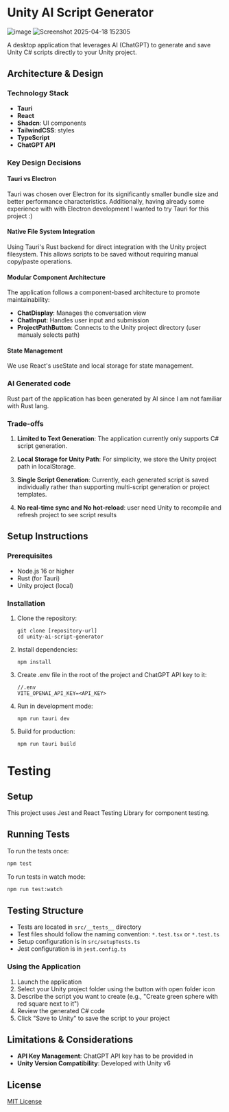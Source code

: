 # Unity AI Script Generator

![image](https://github.com/user-attachments/assets/d6b54e2c-5659-4fd8-9824-8399dd082826)
![Screenshot 2025-04-18 152305](https://github.com/user-attachments/assets/abc2fdfb-f388-4c59-9229-b5f0452fbb74)

A desktop application that leverages AI (ChatGPT) to generate and save Unity C# scripts directly to
 your Unity project.

## Architecture & Design

### Technology Stack

- **Tauri**
- **React**
- **Shadcn**: UI components
- **TailwindCSS**: styles
- **TypeScript**
- **ChatGPT API**

### Key Design Decisions

#### Tauri vs Electron
Tauri was chosen over Electron for its significantly smaller bundle size and better performance characteristics. Additionally, having already some experience with with Electron development I wanted to try Tauri for this project :)

#### Native File System Integration
Using Tauri's Rust backend for direct integration with the Unity project filesystem. This allows scripts to be saved without requiring manual copy/paste operations.

#### Modular Component Architecture
The application follows a component-based architecture to promote maintainability:
- **ChatDisplay**: Manages the conversation view
- **ChatInput**: Handles user input and submission
- **ProjectPathButton**: Connects to the Unity project directory (user manualy selects path)

#### State Management
We use React's useState and local storage for state management.

### AI Generated code
Rust part of the application has been generated by AI since I am not familiar with Rust lang.

### Trade-offs

1. **Limited to Text Generation**: The application currently only supports C# script generation.

2. **Local Storage for Unity Path**: For simplicity, we store the Unity project path in localStorage.

3. **Single Script Generation**: Currently, each generated script is saved individually rather than supporting multi-script generation or project templates.

4. **No real-time sync and No hot-reload**: user need Unity to recompile and refresh project to see script results


## Setup Instructions

### Prerequisites
- Node.js 16 or higher
- Rust (for Tauri)
- Unity project (local)

### Installation

1. Clone the repository:
   ```
   git clone [repository-url]
   cd unity-ai-script-generator
   ```

2. Install dependencies:
   ```
   npm install
   ```

3. Create .env file in the root of the project and ChatGPT API key to it:
   ```
   //.env
   VITE_OPENAI_API_KEY=<API_KEY>
   ```   

4. Run in development mode:
   ```
   npm run tauri dev
   ```

5. Build for production:
   ```
   npm run tauri build
   ```

# Testing

## Setup

This project uses Jest and React Testing Library for component testing.

## Running Tests

To run the tests once:

```bash
npm test
```

To run tests in watch mode:

```bash
npm run test:watch
```

## Testing Structure

- Tests are located in `src/__tests__` directory
- Test files should follow the naming convention: `*.test.tsx` or `*.test.ts`
- Setup configuration is in `src/setupTests.ts`
- Jest configuration is in `jest.config.ts`

### Using the Application

1. Launch the application
2. Select your Unity project folder using the button with open folder icon
3. Describe the script you want to create (e.g., "Create green sphere with red square next to it")
4. Review the generated C# code
5. Click "Save to Unity" to save the script to your project

## Limitations & Considerations

- **API Key Management**: ChatGPT API key has to be provided in 
- **Unity Version Compatibility**: Developed with Unity v6

## License

[MIT License](LICENSE)
